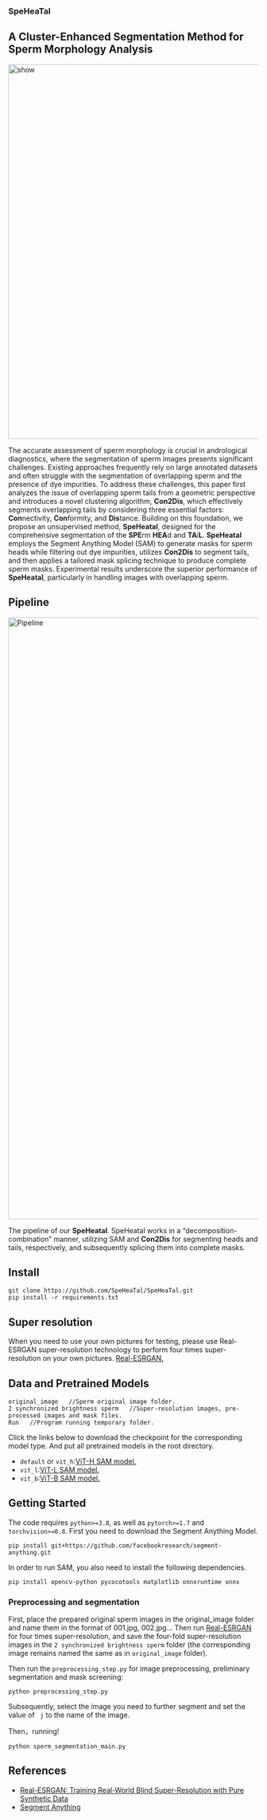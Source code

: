### SpeHeaTal

## A Cluster-Enhanced Segmentation Method for Sperm Morphology Analysis

<img width="752" alt="show" src="https://github.com/user-attachments/assets/218a42cc-852d-4f44-9e7d-f78ab532c8f5">


The accurate assessment of sperm morphology is crucial in andrological diagnostics, where the segmentation of sperm images presents significant challenges. Existing approaches frequently rely on large annotated datasets and often struggle with the segmentation of overlapping sperm and the presence of dye impurities. To address these challenges, this paper first analyzes the issue of overlapping sperm tails from a geometric perspective and introduces a novel clustering algorithm, **Con2Dis**, which effectively segments overlapping tails by considering three essential factors: **Con**nectivity, **Con**formity, and **Dis**tance. Building on this foundation, we propose an unsupervised method, **SpeHeatal**, designed for the comprehensive segmentation of the **SPE**rm **HEA**d and **TA**i**L**. **SpeHeatal** employs the Segment Anything Model (SAM) to generate masks for sperm heads while filtering out dye impurities, utilizes **Con2Dis** to segment tails, and then applies a tailored mask splicing technique to produce complete sperm masks. Experimental results underscore the superior performance of **SpeHeatal**, particularly in handling images with overlapping sperm.

## Pipeline

<img width="1208" alt="Pipeline" src="https://github.com/user-attachments/assets/3a04c04b-92f4-46b7-ad8d-d0254febb95d">


The pipeline of our **SpeHeatal**. SpeHeatal works in a “decomposition-combination” manner, utilizing SAM and **Con2Dis** for segmenting heads and tails, respectively, and subsequently splicing them into complete masks.

## Install
```
git clone https://github.com/SpeHeaTal/SpeHeaTal.git
pip install -r requirements.txt
```


## Super resolution
When you need to use your own pictures for testing, please use Real-ESRGAN super-resolution technology to perform four times super-resolution on your own pictures.
[Real-ESRGAN.](https://github.com/xinntao/Real-ESRGAN/tree/master)


## Data and Pretrained Models

```
original_image   //Sperm original image folder.
2 synchronized brightness sperm   //Super-resolution images, pre-processed images and mask files.
Run   //Program running temporary folder.
```

Click the links below to download the checkpoint for the corresponding model type. And put all pretrained models in the root directory.

- `default` or `vit_h`:[ViT-H SAM model.](https://dl.fbaipublicfiles.com/segment_anything/sam_vit_h_4b8939.pth)
- `vit_l`:[ViT-L SAM model.](https://dl.fbaipublicfiles.com/segment_anything/sam_vit_l_0b3195.pth)
- `vit_b`:[ViT-B SAM model.](https://dl.fbaipublicfiles.com/segment_anything/sam_vit_b_01ec64.pth)

## Getting Started
The code requires `python>=3.8`, as well as `pytorch>=1.7` and `torchvision>=0.8`. First you need to download the Segment Anything Model.
```
pip install git+https://github.com/facebookresearch/segment-anything.git
```
In order to run SAM, you also need to install the following dependencies.
```
pip install opencv-python pycocotools matplotlib onnxruntime onnx
```
### Preprocessing and segmentation

  
First, place the prepared original sperm images in the original_image folder and name them in the format of 001.jpg, 002.jpg... Then run [Real-ESRGAN](https://github.com/xinntao/Real-ESRGAN/tree/master) for four times super-resolution, and save the four-fold super-resolution images in the `2 synchronized brightness sperm` folder (the corresponding image remains named the same as in `original_image` folder).

Then run the `preprocessing_step.py` for image preprocessing, preliminary segmentation and mask screening:
```
python preprocessing_step.py
```
Subsequently, select the image you need to further segment and set the value of ` j`  to the name of the image.

Then，running!
```
python sperm_segmentation_main.py
```


## References
- [Real-ESRGAN: Training Real-World Blind Super-Resolution with Pure Synthetic Data](https://github.com/xinntao/Real-ESRGAN/tree/master)
- [Segment Anything](https://github.com/facebookresearch/segment-anything)
